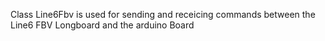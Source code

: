 Class Line6Fbv is used for sending and receicing commands between the Line6 FBV Longboard and the arduino Board
